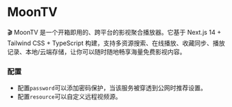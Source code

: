 # MoonTV

🎬 MoonTV 是一个开箱即用的、跨平台的影视聚合播放器。它基于 Next.js 14 + Tailwind CSS + TypeScript 构建，支持多资源搜索、在线播放、收藏同步、播放记录、本地/云端存储，让你可以随时随地畅享海量免费影视内容。

### 配置

- 配置`password`可以添加密码保护，当该服务被穿透到公网时推荐设置。
- 配置`resource`可以自定义远程视频源。
